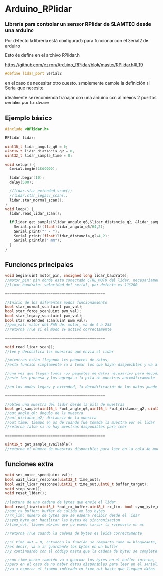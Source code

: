 # Arduino_RPlidar

### Librería para controlar un sensor RPlidar de SLAMTEC desde una arduino

Por defecto la librería está configurada para funcionar con el Serial2 de arduino

Esto de define en el archivo RPlidar.h

https://github.com/eziron/Arduino_RPlidar/blob/master/RPlidar.h#L19
```C++
#define lidar_port Serial2
```
en el caso de necesitar otro puesto, simplemente cambie la definición al Serial que necesite

idealmente se recomienda trabajar con una arduino con al menos 2 puertos seriales por hardware


## Ejemplo básico
```C++
#include <RPlidar.h>

RPlidar lidar;

uint16_t lidar_angulo_q6 = 0;
uint16_t lidar_distancia_q2 = 0;
uint32_t lidar_sample_time = 0;

void setup() {
  Serial.begin(1500000);

  lidar.begin(10);
  delay(500);

  //lidar.star_extended_scan();
  //lidar.star_legacy_scan();
  lidar.star_normal_scan();
}
void loop() {
  lidar.read_lidar_scan();

  if(lidar.get_sample(&lidar_angulo_q6,&lidar_distancia_q2, &lidar_sample_time)){
    Serial.print((float)lidar_angulo_q6/64,2);
    Serial.print("° - ");
    Serial.print((float)lidar_distancia_q2/4,2);
    Serial.println(" mm");
  }
}
```
## Funciones principales
```C++
void begin(uint motor_pin, unsigned long lidar_baudrate);
//motor_pin: pin donde esta conectado CTRL_MOTO del lidar, necesariamente debe tener soporte para PWM
//lidar_baudrate: velocidad del serial, por defecto es 115200

==============================================

//Inicio de los diferentes modos funcionamiento
bool star_normal_scan(uint pwm_val);
bool star_force_scan(uint pwm_val);
bool star_legacy_scan(uint pwm_val);
bool star_extended_scan(uint pwm_val);
//pwm_val: valor del PWM del motor, va de 0 a 255
//retorna True si el modo se activó correctamente

==============================================

void read_lidar_scan();
//lee y decodifica las muestras que envia el lidar

//mientras están llegando los paquetes de datos,
//esta función simplemente va a tomar los que hayan disponibles y va a continuar

//una vez que llegan todos los paquetes de datos necesarios para decodificar una muestra
//este los procesa y los agrega a la pila de muestras automáticamente

//en los modos legacy y extended, la decodificación de los datos puede demorar algo de tiempo

==============================================

//obtén una muestra del lidar desde la pila de muestras
bool get_sample(uint16_t *out_angle_q6,uint16_t *out_distance_q2, uint32_t *out_time);
//out_angle_q6: ángulo de la muestra
//out_distance_q2; distancia de la muestra
//out_time: tiempo en us de cuando fue tomada la muestra por el lidar
//retorna false si no hay muestras disponibles para leer

==============================================

uint16_t get_sample_available()
//retorna el número de muestras disponibles para leer en la cola de muestras
```

## funciones extra
```C++
void set_motor_speed(uint val);
bool wait_lidar_response(uint32_t time_out);
bool wait_lidar_response(uint32_t time_out,uint8_t buffer_target);
void stop_scan();
void reset_lidar();

//lectura de una cadena de bytes que envie el lidar
bool read_lidar(uint8_t *out_rx_buffer,uint8_t rx_lim, bool synq_byte_en, uint32_t time_out);
//out_rx_buffer: buffer de salida de los bytes
//rx_lim: número de bytes que se espera recibir desde el lidar
//synq_byte_en: habilitar los bytes de sincronisacion
//time_out: tiempo máximo que se puede tardar la respuesta en ms

//retorna True cuando la cadena de bytes es leída correctamente

//si time_out = 0, entonces la función se comporta como no bloqueante,
//es decir, va a ir guardando los bytes en un buffer 
//y continuando con el código hasta que la cadena de bytes se complete

//con time_out>0 también va a guardar los bytes en el buffer interno, 
//pero en el caso de no haber datos disponibles para leer en el serial, 
//va a esperar el tiempo indicado en time_out hasta que lleguen datos
```
